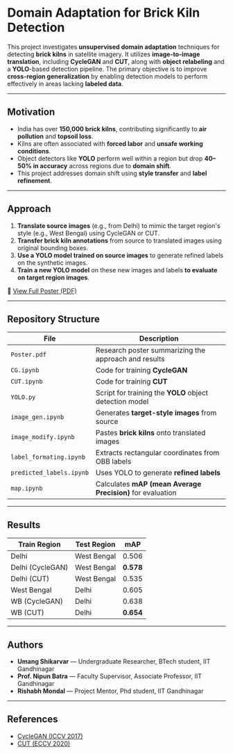 # Domain Adaptation for Brick Kiln Detection

This project investigates **unsupervised domain adaptation** techniques for detecting **brick kilns** in satellite imagery. It utilizes **image-to-image translation**, including **CycleGAN** and **CUT**, along with **object relabeling** and a **YOLO**-based detection pipeline. The primary objective is to improve **cross-region generalization** by enabling detection models to perform effectively in areas lacking **labeled data**.

---

## Motivation

- India has over **150,000 brick kilns**, contributing significantly to **air pollution** and **topsoil loss**.
- Kilns are often associated with **forced labor** and **unsafe working conditions**.
- Object detectors like **YOLO** perform well within a region but drop **40–50% in accuracy** across regions due to **domain shift**.
- This project addresses domain shift using **style transfer** and **label refinement**.

---

## Approach

1. **Translate source images** (e.g., from Delhi) to mimic the target region's style (e.g., West Bengal) using CycleGAN or CUT.
2. **Transfer brick kiln annotations** from source to translated images using original bounding boxes.
3. **Use a YOLO model trained on source images** to generate refined labels on the synthetic images.
4. **Train a new YOLO model** on these new images and labels **to evaluate on target region images**.

📄 [View Full Poster (PDF)](./Poster.pdf)

---

## Repository Structure

| File | Description |
|------|-------------|
| `Poster.pdf` | Research poster summarizing the approach and results |
| `CG.ipynb` | Code for training **CycleGAN** |
| `CUT.ipynb` | Code for training **CUT** |
| `YOLO.py` | Script for training the **YOLO** object detection model |
| `image_gen.ipynb` | Generates **target-style images** from source |
| `image_modify.ipynb` | Pastes **brick kilns** onto translated images |
| `label_formating.ipynb` | Extracts rectangular coordinates from OBB labels |
| `predicted_labels.ipynb` | Uses YOLO to generate **refined labels** |
| `map.ipynb` | Calculates **mAP (mean Average Precision)** for evaluation |

---

## Results

| Train Region | Test Region | mAP |
|--------------|-------------|-----|
| Delhi        | West Bengal | 0.506 |
| Delhi (CycleGAN) | West Bengal | **0.578** |
| Delhi (CUT)  | West Bengal | 0.535 |
| West Bengal  | Delhi       | 0.605 |
| WB (CycleGAN) | Delhi      | 0.638 |
| WB (CUT)     | Delhi       | **0.654** |


---

## Authors

- **Umang Shikarvar** — Undergraduate Researcher, BTech student, IIT Gandhinagar  
- **Prof. Nipun Batra** — Faculty Supervisor, Associate Professor, IIT Gandhinagar
- **Rishabh Mondal** — Project Mentor, Phd student, IIT Gandhinagar

---

## References

- [CycleGAN (ICCV 2017)](https://arxiv.org/abs/1703.10593)  
- [CUT (ECCV 2020)](https://arxiv.org/abs/2007.15651)